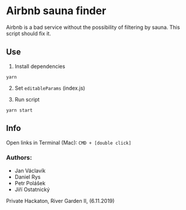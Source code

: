 # Airbnb sauna finder

Airbnb is a bad service without the possibility of filtering by sauna. This script should fix it.

## Use

1. Install dependencies

```
yarn
```

2. Set `editableParams` (index.js)

3. Run script

```
yarn start
```

## Info

Open links in Terminal (Mac): `CMD + [double click]`

### Authors:

- Jan Václavík
- Daniel Rys
- Petr Polášek
- Jiří Ostatnický

Private Hackaton, River Garden II, (6.11.2019)
